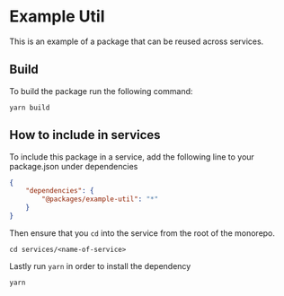 # Example Util

This is an example of a package that can be reused across services.

## Build

To build the package run the following command:

```shell
yarn build
```

## How to include in services

To include this package in a service, add the following line to your package.json under dependencies

```json
{
	"dependencies": {
		"@packages/example-util": "*"
	}
}
```

Then ensure that you `cd` into the service from the root of the monorepo.

```shell
cd services/<name-of-service>
```

Lastly run `yarn` in order to install the dependency

```shell
yarn
```
